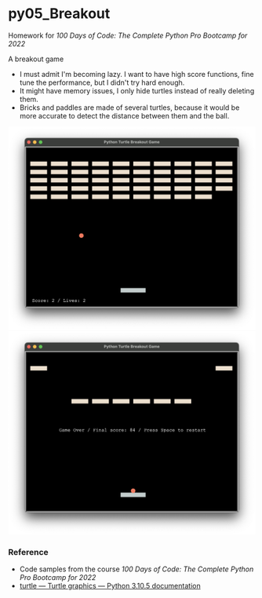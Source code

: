 # py05_Breakout

Homework for *100 Days of Code: The Complete Python Pro Bootcamp for 2022*

A breakout game

* I must admit I'm becoming lazy. I want to have high score functions, fine tune the performance, but I didn't try hard enough.
* It might have memory issues, I only hide turtles instead of really deleting them.
* Bricks and paddles are made of several turtles, because it would be more accurate to detect the distance between them and the ball.

![screenshot1](screenshot1.png)
![screenshot2](screenshot2.png)


### Reference
* Code samples from the course *100 Days of Code: The Complete Python Pro Bootcamp for 2022*
* [turtle — Turtle graphics — Python 3.10.5 documentation](https://docs.python.org/3/library/turtle.html)